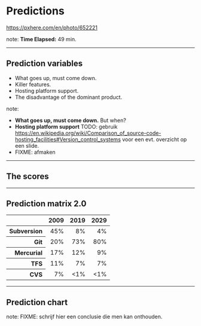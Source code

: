 <!-- .slide: data-background="img/background/usb-sticks.jpg" data-background-color="black" data-background-opacity="0.3"-->

# Predictions

<https://pxhere.com/en/photo/652221>  <!-- .element: class="attribution" -->

note: 
**Time Elapsed:** 49 min.

---

## Prediction variables

<!-- FIXME: Opsommen van alle prediction variables -->

* What goes up, must come down.
* Killer features.
* Hosting platform support.
* The disadvantage of the dominant product.

note:

* **What goes up, must come down.** But when?
* **Hosting platform support** 
TODO: gebruik https://en.wikipedia.org/wiki/Comparison_of_source-code-hosting_facilities#Version_control_systems voor een evt. overzicht op een slide.
* FIXME: afmaken

---

## The scores

<!-- TODO: toon een matrix van PV's en VCS's (de 5 bestaande plus Fossil, Pijul) en deel scores uit.
Tussen -2 en +2.
En toon onderaan een totaalscore.
--->

---

## Prediction matrix 2.0

<!-- 
TODO: Pas scores van bestaande VCS's aan (eventueel) en laat de veranderingen zien tov 'First Prediction'.
Dat zou bijvoorbeeld kunnen met ~strikethrough~.git  
TODO: Voeg Fossil en Pijul toe en geef ze een plek.
TODO: Maak per 'decennium' een slide en pas de volgorde van populariteit daarin aan, zodat je zaken ziet 'verspringen'.
-->

<table>
    <thead>
        <tr>
            <th/>
            <th>2009</th>
            <th class="fragment" data-fragment-index="1">2019</th>
            <th class="fragment" data-fragment-index="2">2029</th>
        </tr>
    </thead>
    <tbody>
        <tr>
            <th align="right">Subversion</th>
            <td align="right">45%</td>
            <td align="right" class="fragment" data-fragment-index="1">8%</td>
            <td align="right" class="fragment" data-fragment-index="2">4%</td>
        </tr>
        <tr>
            <th align="right">Git</th>
            <td align="right">20%</td>
            <td align="right" class="fragment" data-fragment-index="1">73%</td>
            <td align="right" class="fragment" data-fragment-index="2">80%</td>
        </tr>
        <tr>
            <th align="right">Mercurial</th>
            <td align="right">17%</td>
            <td align="right" class="fragment" data-fragment-index="1">12%</td>
            <td align="right" class="fragment" data-fragment-index="2">9%</td>
        </tr>  
        <tr>
            <th align="right">TFS</th>
            <td align="right">11%</td>
            <td align="right" class="fragment" data-fragment-index="1">7%</td>
            <td align="right" class="fragment" data-fragment-index="2">7%</td>
        </tr>
        <tr>
            <th align="right">CVS</th>
            <td align="right">7%</td>
            <td align="right" class="fragment" data-fragment-index="1">&lt;1%</td>
            <td align="right" class="fragment" data-fragment-index="2">&lt;1%</td>
        </tr>      
    </tbody>
</table>

---

## Prediction chart

<!-- TODO: wanneer voorbereidingstijd over, breid de VCS Popularity Chart uit richting 2029. -->

note:
FIXME: schrijf hier een conclusie die men kan onthouden.
